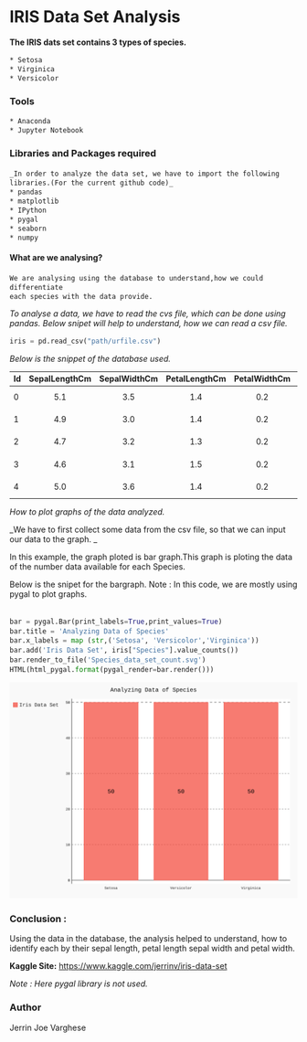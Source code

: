 # IRIS Data Set Analysis

**The IRIS dats set contains 3 types of species.**

	* Setosa
	* Virginica
	* Versicolor

### Tools
	* Anaconda
	* Jupyter Notebook

### Libraries and Packages required
	_In order to analyze the data set, we have to import the following libraries.(For the current github code)_
	* pandas
	* matplotlib
	* IPython
	* pygal
	* seaborn
	* numpy
	

#### What are we analysing?
	We are analysing using the database to understand,how we could differentiate
	each species with the data provide.
		
_To analyse a data, we have to read the cvs file, which can be done using pandas._
_Below snipet will help to understand, how we can read a csv file._

```python
iris = pd.read_csv("path/urfile.csv")
```

*Below is the snippet of the database used.*

|Id	|SepalLengthCm|	SepalWidthCm|	PetalLengthCm|	PetalWidthCm|	Species		|
|---|:-----------:|:-----------:|:--------------:|:------------:|--------------:|
| 0	| 5.1		  |  3.5		|	1.4			 |	0.2			|	Iris-setosa |
| 1	| 4.9		  |	 3.0 	    |	1.4			 |	0.2			|	Iris-setosa |
| 2	| 4.7		  |	 3.2		|	1.3			 |	0.2			|	Iris-setosa |
| 3	| 4.6		  |	 3.1		|	1.5			 |	0.2			|	Iris-setosa |
| 4	| 5.0		  |	 3.6		|	1.4			 |	0.2		  	|	Iris-setosa |



*How to plot graphs of the data analyzed.*

_We have to first collect some data from the csv file, so that we can input
our data to the graph. _

In this example, the graph ploted is bar graph.This graph is ploting the data 
of the number data available for each Species.

Below is the snipet for the bargraph.
Note : In this code, we are mostly using pygal to plot graphs.
```python

bar = pygal.Bar(print_labels=True,print_values=True)
bar.title = 'Analyzing Data of Species'
bar.x_labels = map (str,('Setosa', 'Versicolor','Virginica'))
bar.add('Iris Data Set', iris["Species"].value_counts())
bar.render_to_file('Species_data_set_count.svg')
HTML(html_pygal.format(pygal_render=bar.render()))

```

![](image.jpg)


### Conclusion :

Using the data in the database, the analysis helped to understand,
how to identify each by their sepal length, petal length sepal width and 
petal width.



**Kaggle Site:**
https://www.kaggle.com/jerrinv/iris-data-set

*Note : Here pygal library is not used.*


### Author
Jerrin Joe Varghese




